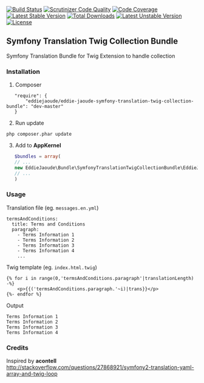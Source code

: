[![Build Status](https://travis-ci.org/eddiejaoude/symfony-translation-twig-collection-bundle.svg)](https://travis-ci.org/eddiejaoude/symfony-translation-twig-collection-bundle)
[![Scrutinizer Code Quality](https://scrutinizer-ci.com/g/eddiejaoude/symfony-translation-twig-collection-bundle/badges/quality-score.png?b=master)](https://scrutinizer-ci.com/g/eddiejaoude/symfony-translation-twig-collection-bundle/?branch=master)
[![Code Coverage](https://scrutinizer-ci.com/g/eddiejaoude/symfony-translation-twig-collection-bundle/badges/coverage.png?b=master)](https://scrutinizer-ci.com/g/eddiejaoude/symfony-translation-twig-collection-bundle/?branch=master)
[![Latest Stable Version](https://poser.pugx.org/eddiejaoude/eddie-jaoude-symfony-translation-twig-collection-bundle/v/stable.svg)](https://packagist.org/packages/eddiejaoude/eddie-jaoude-symfony-translation-twig-collection-bundle) 
[![Total Downloads](https://poser.pugx.org/eddiejaoude/eddie-jaoude-symfony-translation-twig-collection-bundle/downloads.svg)](https://packagist.org/packages/eddiejaoude/eddie-jaoude-symfony-translation-twig-collection-bundle) 
[![Latest Unstable Version](https://poser.pugx.org/eddiejaoude/eddie-jaoude-symfony-translation-twig-collection-bundle/v/unstable.svg)](https://packagist.org/packages/eddiejaoude/eddie-jaoude-symfony-translation-twig-collection-bundle) 
[![License](https://poser.pugx.org/eddiejaoude/eddie-jaoude-symfony-translation-twig-collection-bundle/license.svg)](https://packagist.org/packages/eddiejaoude/eddie-jaoude-symfony-translation-twig-collection-bundle)

## Symfony Translation Twig Collection Bundle
Symfony Translation Bundle for Twig Extension to handle collection

### Installation

1. Composer

```
   "require": {
       "eddiejaoude/eddie-jaoude-symfony-translation-twig-collection-bundle": "dev-master"
   }
```

2. Run update

```
php composer.phar update
```

3. Add to **AppKernel**

```php
   $bundles = array(
   // ...
   new EddieJaoude\Bundle\SymfonyTranslationTwigCollectionBundle\EddieJaoudeSymfonyTranslationTwigCollectionBundle(),
   // ...
   )
```

### Usage

Translation file (eg. `messages.en.yml`)

```
termsAndConditions:
  title: Terms and Conditions
  paragraph:
    - Terms Information 1
    - Terms Information 2
    - Terms Information 3
    - Terms Information 4
    ...
```

Twig template (eg. `index.html.twig`)

```
{% for i in range(0,'termsAndConditions.paragraph'|translationLength) -%}
    <p>{{('termsAndConditions.paragraph.'~i)|trans}}</p>
{%- endfor %}
```

Output

```
Terms Information 1
Terms Information 2
Terms Information 3
Terms Information 4
```

### Credits

Inspired by **acontell** http://stackoverflow.com/questions/27868921/symfony2-translation-yaml-array-and-twig-loop
